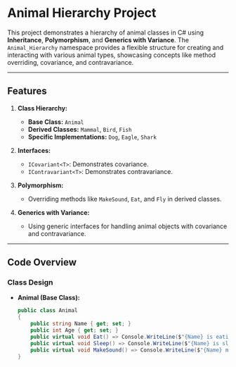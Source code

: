 # Animal Hierarchy Project

This project demonstrates a hierarchy of animal classes in C# using **Inheritance**, **Polymorphism**, and **Generics with Variance**. The `Animal_Hierarchy` namespace provides a flexible structure for creating and interacting with various animal types, showcasing concepts like method overriding, covariance, and contravariance.

---

## Features

1. **Class Hierarchy:**
   - **Base Class:** `Animal`  
   - **Derived Classes:** `Mammal`, `Bird`, `Fish`
   - **Specific Implementations:** `Dog`, `Eagle`, `Shark`

2. **Interfaces:**
   - `ICovariant<T>`: Demonstrates covariance.
   - `IContravariant<T>`: Demonstrates contravariance.

3. **Polymorphism:**
   - Overriding methods like `MakeSound`, `Eat`, and `Fly` in derived classes.

4. **Generics with Variance:**
   - Using generic interfaces for handling animal objects with covariance and contravariance.

---

## Code Overview

### Class Design

- **Animal (Base Class):**
  ```csharp
  public class Animal
  {
      public string Name { get; set; }
      public int Age { get; set; }
      public virtual void Eat() => Console.WriteLine($"{Name} is eating.");
      public virtual void Sleep() => Console.WriteLine($"{Name} is sleeping.");
      public virtual void MakeSound() => Console.WriteLine($"{Name} makes a sound.");
  }
